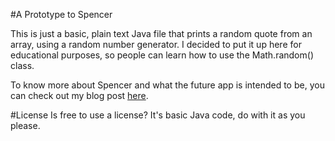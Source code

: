 #A Prototype to Spencer

This is just a basic, plain text Java file that prints a random quote from an array, using a random number generator. I decided to put it up here for educational purposes, so people can learn how to use the Math.random() class. 

To know more about Spencer and what the future app is intended to be, you can check out my blog post [here](http://blog.snazzyham.com/giving). 

#License
Is free to use a license? It's basic Java code, do with it as you please.